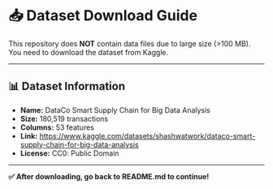 # 📥 Dataset Download Guide

This repository does **NOT** contain data files due to large size (>100 MB). You need to download the dataset from Kaggle.

---

## 📊 Dataset Information

- **Name:** DataCo Smart Supply Chain for Big Data Analysis
- **Size:** 180,519 transactions
- **Columns:** 53 features
- **Link:** https://www.kaggle.com/datasets/shashwatwork/dataco-smart-supply-chain-for-big-data-analysis
- **License:** CC0: Public Domain

---

**✅ After downloading, go back to README.md to continue!**
